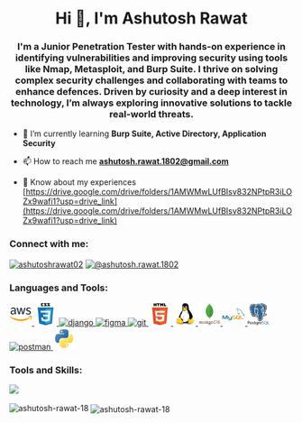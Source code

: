 <h1 align="center">Hi 👋, I'm Ashutosh Rawat</h1>
<h3 align="center">I'm a Junior Penetration Tester with hands-on experience in identifying vulnerabilities and improving security using tools like Nmap, Metasploit, and Burp Suite. I thrive on solving complex security challenges and collaborating with teams to enhance defences. Driven by curiosity and a deep interest in technology, I’m always exploring innovative solutions to tackle real-world threats.</h3>



- 🌱 I’m currently learning **Burp Suite, Active Directory, Application Security**

- 📫 How to reach me **ashutosh.rawat.1802@gmail.com**

- 📄 Know about my experiences [https://drive.google.com/drive/folders/1AMWMwLUfBIsv832NPtpR3iLOZx9wafi1?usp=drive_link](https://drive.google.com/drive/folders/1AMWMwLUfBIsv832NPtpR3iLOZx9wafi1?usp=drive_link)

<h3 align="left">Connect with me:</h3>
<p align="left">
<a href="https://linkedin.com/in/ashutoshrawat02" target="blank"><img align="center" src="https://raw.githubusercontent.com/rahuldkjain/github-profile-readme-generator/master/src/images/icons/Social/linked-in-alt.svg" alt="ashutoshrawat02" height="30" width="40" /></a>
<a href="https://medium.com/@ashutosh.rawat.1802" target="blank"><img align="center" src="https://raw.githubusercontent.com/rahuldkjain/github-profile-readme-generator/master/src/images/icons/Social/medium.svg" alt="@ashutosh.rawat.1802" height="30" width="40" /></a>
</p>

<h3 align="left">Languages and Tools:</h3>
<p align="left"> <a href="https://aws.amazon.com" target="_blank" rel="noreferrer"> <img src="https://raw.githubusercontent.com/devicons/devicon/master/icons/amazonwebservices/amazonwebservices-original-wordmark.svg" alt="aws" width="40" height="40"/> </a> <a href="https://www.w3schools.com/css/" target="_blank" rel="noreferrer"> <img src="https://raw.githubusercontent.com/devicons/devicon/master/icons/css3/css3-original-wordmark.svg" alt="css3" width="40" height="40"/> </a> <a href="https://www.djangoproject.com/" target="_blank" rel="noreferrer"> <img src="https://cdn.worldvectorlogo.com/logos/django.svg" alt="django" width="40" height="40"/> </a> <a href="https://www.figma.com/" target="_blank" rel="noreferrer"> <img src="https://www.vectorlogo.zone/logos/figma/figma-icon.svg" alt="figma" width="40" height="40"/> </a> <a href="https://git-scm.com/" target="_blank" rel="noreferrer"> <img src="https://www.vectorlogo.zone/logos/git-scm/git-scm-icon.svg" alt="git" width="40" height="40"/> </a> <a href="https://www.w3.org/html/" target="_blank" rel="noreferrer"> <img src="https://raw.githubusercontent.com/devicons/devicon/master/icons/html5/html5-original-wordmark.svg" alt="html5" width="40" height="40"/> </a> <a href="https://www.linux.org/" target="_blank" rel="noreferrer"> <img src="https://raw.githubusercontent.com/devicons/devicon/master/icons/linux/linux-original.svg" alt="linux" width="40" height="40"/> </a> <a href="https://www.mongodb.com/" target="_blank" rel="noreferrer"> <img src="https://raw.githubusercontent.com/devicons/devicon/master/icons/mongodb/mongodb-original-wordmark.svg" alt="mongodb" width="40" height="40"/> </a> <a href="https://www.mysql.com/" target="_blank" rel="noreferrer"> <img src="https://raw.githubusercontent.com/devicons/devicon/master/icons/mysql/mysql-original-wordmark.svg" alt="mysql" width="40" height="40"/> </a> <a href="https://www.postgresql.org" target="_blank" rel="noreferrer"> <img src="https://raw.githubusercontent.com/devicons/devicon/master/icons/postgresql/postgresql-original-wordmark.svg" alt="postgresql" width="40" height="40"/> </a> <a href="https://postman.com" target="_blank" rel="noreferrer"> <img src="https://www.vectorlogo.zone/logos/getpostman/getpostman-icon.svg" alt="postman" width="40" height="40"/> </a> <a href="https://www.python.org" target="_blank" rel="noreferrer"> <img src="https://raw.githubusercontent.com/devicons/devicon/master/icons/python/python-original.svg" alt="python" width="40" height="40"/> </a> 
</p>

<h3 align="left">Tools and Skills:</h3>
<p align="left"> 
  <img src="https://img.shields.io/badge/Burp%20Suite-%23FF8800.svg" style="for-the-badge&logo=burp-suite&logoColor=black&height=20px&width=50px"/>

</p>
<p><img align="left" src="https://github-readme-stats.vercel.app/api/top-langs?username=ashutosh-rawat-18&show_icons=true&locale=en&layout=compact" alt="ashutosh-rawat-18" /></p>

<p>&nbsp;<img align="center" src="https://github-readme-stats.vercel.app/api?username=ashutosh-rawat-18&show_icons=true&locale=en" alt="ashutosh-rawat-18" /></p>
